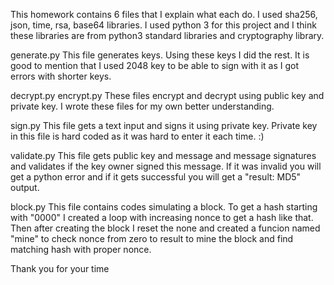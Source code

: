 This homework contains 6 files that I explain what each do. I used sha256, json, time, rsa, base64 libraries. I used python 3 for this project and I think these libraries are from python3 standard libraries and cryptography library.

generate.py 
This file generates keys. Using these keys I did the rest. It is good to mention that I used 2048 key to be able to sign with it as I got errors with shorter keys.

decrypt.py encrypt.py
These files encrypt and decrypt using public key and private key. I wrote these files for my own better understanding.

sign.py
This file gets a text input and signs it using private key. Private key in this file is hard coded as it was hard to enter it each time. :)

validate.py
This file gets public key and message and message signatures and validates if the key owner signed this message. If it was invalid you will get a python error and if it gets successful you will get a "result: MD5" output.

block.py
This file contains codes simulating a block. To get a hash starting with "0000" I created a loop with increasing nonce to get a hash like that. Then after creating the block I reset the none and created a funcion named "mine" to check nonce from zero to result to mine the block and find matching hash with proper nonce.

Thank you for your time
